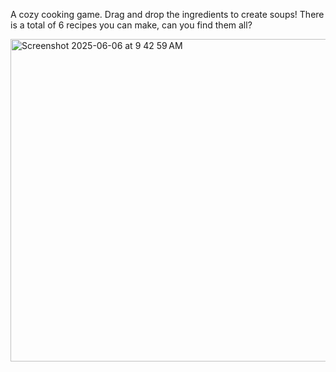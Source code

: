 A cozy cooking game.
Drag and drop the ingredients to create soups! There is a total of 6 recipes you can make, can you find them all?

<img width="516" alt="Screenshot 2025-06-06 at 9 42 59 AM" src="https://github.com/user-attachments/assets/b54f07e8-d702-49d0-ae8a-83996c80a8b8" />
